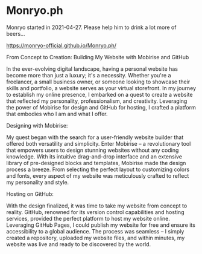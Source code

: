 # Monryo.ph
Monryo started in 2021-04-27. Please help him to drink a lot more of beers...

https://monryo-official.github.io/Monryo.ph/


From Concept to Creation: Building My Website with Mobirise and GitHub

In the ever-evolving digital landscape, having a personal website has become more than just a luxury; it's a necessity. Whether you're a freelancer, a small business owner, or someone looking to showcase their skills and portfolio, a website serves as your virtual storefront. In my journey to establish my online presence, I embarked on a quest to create a website that reflected my personality, professionalism, and creativity. Leveraging the power of Mobirise for design and GitHub for hosting, I crafted a platform that embodies who I am and what I offer.

Designing with Mobirise:

My quest began with the search for a user-friendly website builder that offered both versatility and simplicity. Enter Mobirise – a revolutionary tool that empowers users to design stunning websites without any coding knowledge. With its intuitive drag-and-drop interface and an extensive library of pre-designed blocks and templates, Mobirise made the design process a breeze. From selecting the perfect layout to customizing colors and fonts, every aspect of my website was meticulously crafted to reflect my personality and style.

Hosting on GitHub:

With the design finalized, it was time to take my website from concept to reality. GitHub, renowned for its version control capabilities and hosting services, provided the perfect platform to host my website online. Leveraging GitHub Pages, I could publish my website for free and ensure its accessibility to a global audience. The process was seamless – I simply created a repository, uploaded my website files, and within minutes, my website was live and ready to be discovered by the world.

